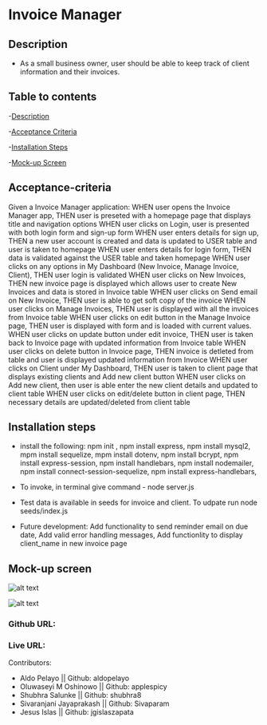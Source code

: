 # Invoice Manager 

## Description
* As a small business owner, user should be able to keep track of client information and their invoices.

## Table to contents

-[Description](#description)

-[Acceptance Criteria](#acceptance-criteria)

-[Installation Steps](#installation-steps)

-[Mock-up Screen](#mock-up-screen)

## Acceptance-criteria

Given a Invoice Manager application:
WHEN user opens the Invoice Manager app, THEN user is preseted with a homepage page that displays title and navigation options
WHEN user clicks on Login, user is presented with both login form and sign-up form
WHEN user enters details for sign up, THEN a new user account is created and data is updated to USER table and user is taken to homepage
WHEN user enters details for login form, THEN data is validated against the USER table and taken homepage
WHEN user clicks on any options in My Dashboard (New Invoice, Manage Invoice, Client), THEN user login is validated
WHEN user clicks on New Invoices, THEN new invoice page is displayed which allows user to create New Invoices and data is stored in Invoice table
WHEN user clicks on Send email on New Invoice, THEN user is able to get soft copy of the invoice
WHEN user clicks on Manage Invoices, THEN user is displayed with all the invoices from Invoice table
WHEN user clicks on edit button in the Manage Invoice page, THEN user is displayed with form and is loaded with current values.
WHEN user clicks on update button under edit invoice, THEN user is taken back to Invoice page with updated information from Invoice table
WHEN user clicks on delete button in Invoice page, THEN invoice is detleted from table and user is displayed updated information from Invoice
WHEN user clicks on Client under My Dashboard, THEN user is taken to client page that displays existing clients and Add new client button
WHEN user clicks on Add new client, then user is able enter the new client details and updated to client table
WHEN user clicks on edit/delete button in client page, THEN necessary details are updated/deleted from client table

## Installation steps

* install the following:
npm init ,
npm install express,
npm install mysql2,
mpm install sequelize,
mpm install dotenv,
npm install bcrypt,
npm install express-session,
npm install handlebars,
npm install nodemailer,
npm install connect-session-sequelize,
npm install express-handlebars,


* To invoke, in terminal give command - node server.js 

* Test data is available in seeds for invoice and client. To udpate run node seeds/index.js

* Future development: Add functionality to send reminder email on due date, Add valid error handling messages, Add functionlity to display client_name in new invoice page

## Mock-up screen

![alt text]()

![alt text]()

### Github URL: 


### Live URL: 


Contributors: 
 - Aldo Pelayo || Github: aldopelayo
 - Oluwaseyi M Oshinowo || Github: applespicy
 - Shubhra Salunke || Github: shubhra8
 - Sivaranjani Jayaprakash || Github: Sivaparam
 - Jesus Islas || Github: jgislaszapata


